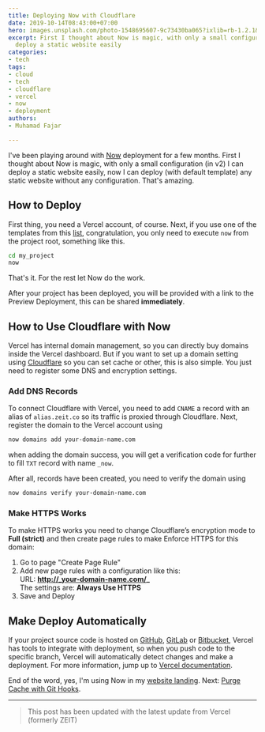 ```yaml
---
title: Deploying Now with Cloudflare
date: 2019-10-14T08:43:00+07:00
hero: images.unsplash.com/photo-1548695607-9c73430ba065?ixlib=rb-1.2.1&ixid=MnwxMjA3fDB8MHxwaG90by1wYWdlfHx8fGVufDB8fHx8&auto=format&fit=crop&w=2825&q=80
excerpt: First I thought about Now is magic, with only a small configuration, I can
  deploy a static website easily
categories:
- tech
tags:
- cloud
- tech
- cloudflare
- vercel
- now
- deployment
authors:
- Muhamad Fajar

---
```

I've been playing around with [Now](https://vercel.com/) deployment for a few months. First I thought about Now is magic, with only a small configuration (in v2) I can deploy a static website easily, now I can deploy (with default template) any static website without any configuration. That's amazing.

## How to Deploy

First thing, you need a Vercel account, of course. Next, if you use one of the templates from this [list](https://github.com/zeit/now/tree/master/examples), congratulation, you only need to execute `now` from the project root, something like this.

```bash
cd my_project
now
```

That's it. For the rest let Now do the work.

After your project has been deployed, you will be provided with a link to the Preview Deployment, this can be shared **immediately**.

## How to Use Cloudflare with Now

Vercel has internal domain management, so you can directly buy domains inside the Vercel dashboard. But if you want to set up a domain setting using [Cloudflare](https://www.cloudflare.com/) so you can set cache or other, this is also simple. You just need to register some DNS and encryption settings.

### Add DNS Records

To connect Cloudflare with Vercel, you need to add `CNAME` a record with an alias of `alias.zeit.co` so its traffic is proxied through Cloudflare. Next, register the domain to the Vercel account using

```bash
now domains add your-domain-name.com
```

when adding the domain success, you will get a verification code for further to fill `TXT` record with name `_now`.

After all, records have been created, you need to verify the domain using

```bash
now domains verify your-domain-name.com
```

### Make HTTPS Works

To make HTTPS works you need to change Cloudflare’s encryption mode to **Full (strict)** and then create page rules to make Enforce HTTPS for this domain:

1. Go to page "Create Page Rule"
2. Add new page rules with a configuration like this:  
   URL: **http://_your-domain-name.com/_**  
   The settings are: **Always Use HTTPS**
3. Save and Deploy

## Make Deploy Automatically

If your project source code is hosted on [GitHub](https://github.com/), [GitLab](https://about.gitlab.com/) or [Bitbucket](https://bitbucket.org/product/), Vercel has tools to integrate with deployment, so when you push code to the specific branch, Vercel will automatically detect changes and make a deployment. For more information, jump up to [Vercel documentation](https://vercel.com/docs/v2/git-integrations).

End of the word, yes, I'm using Now in my [website landing](https://www.muhfajar.id/ "GitHub"). Next: [Purge Cache with Git Hooks](https://www.muhfajar.blog/post/2019/10/purge-cache-with-git-hooks/).

---

> This post has been updated with the latest update from Vercel (formerly ZEIT)
